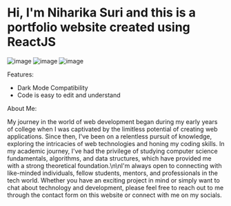 # Hi, I'm Niharika Suri and this is a portfolio website created using ReactJS
![image](https://github.com/niharikasuri20/NiharikaSuri/assets/110540053/01050b5b-ef01-4b62-b0b1-35fe20811219)
![image](https://github.com/niharikasuri20/NiharikaSuri/assets/110540053/d80308a0-502a-4ae9-a4fc-d9c9d0eb3526)
![image](https://github.com/niharikasuri20/NiharikaSuri/assets/110540053/e368b33a-5081-4cc8-a663-43a41e073513)

Features:
- Dark Mode Compatibility
- Code is easy to edit and understand

About Me:

My journey in the world of web development began during my early years of college when I was captivated by the limitless potential of creating web applications. Since then, I've been on a relentless pursuit of knowledge, exploring the intricacies of web technologies and honing my coding skills. In my academic journey, I've had the privilege of studying computer science fundamentals, algorithms, and data structures, which have provided me with a strong theoretical foundation.\n\nI'm always open to connecting with like-minded individuals, fellow students, mentors, and professionals in the tech world. Whether you have an exciting project in mind or simply want to chat about technology and development, please feel free to reach out to me through the contact form on this website or connect with me on my socials.




